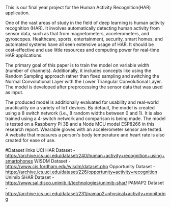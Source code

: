 This is our final year project for the Human Activity Recognition(HAR) application.

One of the vast areas of study in the field of deep learning is human activity recognition (HAR). It involves automatically detecting human activity from sensor data, such as that from magnetometers, accelerometers, and gyroscopes. Healthcare, sports, entertainment, security, smart homes, and automated systems have all seen extensive usage of HAR. It should be cost-effective and use little resources and computing power for real-time HAR applications.  
  
The primary goal of this paper is to train the model on variable width (number of channels). Additionally, it includes concepts like using the Random Sampling approach rather than fixed sampling and switching the Normal Convolutional Layer with the Lower Triangular Convolutional Layer. The model is developed after preprocessing the sensor data that was used as input. 
  
The produced model is additionally evaluated for usability and real-world practicality on a variety of IoT devices. By default, the model is created using a 8 switch network (i.e., 8 random widths between 0 and 1). It is also trained using a 4-switch network and comparison is being made. The model is tested on a Raspberry Pi 3B and a Node MCU model ESP8266 in this research report. Wearable gloves with an accelerometer sensor are tested. A website that measures a person's body temperature and heart rate is also created for ease of use.

#Dataset links
UCI HAR Dataset - https://archive.ics.uci.edu/dataset/240/human+activity+recognition+using+smartphones
WISDM Dataset   - https://www.cis.fordham.edu/wisdm/dataset.php
Opportunity Dataset - https://archive.ics.uci.edu/dataset/226/opportunity+activity+recognition
Unimib SHAR Dataset - https://www.sal.disco.unimib.it/technologies/unimib-shar/
PAMAP2 Dataset - https://archive.ics.uci.edu/dataset/231/pamap2+physical+activity+monitoring
